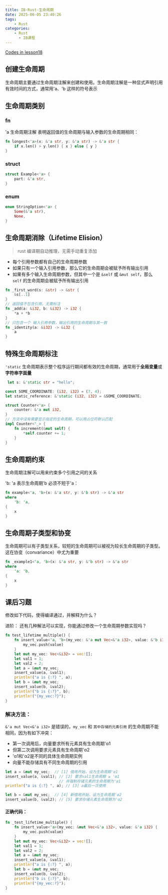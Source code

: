 ```yaml
---
title: IB-Rust-生命周期
date: 2025-06-05 23:40:26
tags:
    - Rust
categories:
    - Rust
      - IB课程
---
```


[Codes in lesson18](https://github.com/Zoella-w/IB-Rust/tree/main/18_lifetime)


## 创建生命周期

⽣命周期主要通过⽣命周期注解来创建和使⽤。⽣命周期注解是⼀种显式声明引⽤有效时间的⽅式，通常⽤'a、'b 这样的符号表示

## 生命周期类别

### fn

'a ⽣命周期注解 表明返回值的⽣命周期与输⼊参数的⽣命周期相同：

```rust
fn longest<'a>(x: &'a str, y: &'a str) -> &'a str {
    if x.len() > y.len() { x } else { y }
}
```

### struct

```rust
struct Example<'a> {
    part: &'a str,
}
```

### enum

```rust
enum StringOption<'a> {
    Some(&'a str),
    None,
}
```

## 生命周期消除（Lifetime Elision）

> rust 编译期自动推理，无需手动重复添加

- 每个引⽤参数都有⾃⼰的⽣命周期参数
- 如果只有⼀个输⼊引⽤参数，那么它的⽣命周期会被赋予所有输出引⽤
- 如果有多个输⼊⽣命周期参数，但其中⼀个是 `&self` 或 `&mut self`，那么 `self` 的⽣命周期会被赋予所有输出引⽤

```rust
fn _first_word(s: &str) -> &str {
    &s[..1]
}
// 返回值不包含引⽤，⽆需标注
fn _add(a: &i32, b: &i32) -> i32 {
    *a + *b
}
// 只包含⼀个 输入引⽤参数，输出引用的⽣命周期与其⼀致
fn _identity(a: &i32) -> &i32 {
    a
}
```

## 特殊生命周期标注

`'static` ⽣命周期表示整个程序运⾏期间都有效的⽣命周期，通常⽤于**全局变量**或**字符串字⾯量**

```rust
 let s: &'static str = "hello";

const SOME_COORDINATE: (i32, i32) = (7, 4);
let static_reference: &'static (i32, i32) = &SOME_COORDINATE;

struct Counter<'a> {
    counter: &'a mut i32,
}
// 方法中没有需要显示指定的生命周期，可以用占位符默认匹配
impl Counter<'_> {
    fn increment(&mut self) {
        *self.counter += 1;
    }
}
```

## 生命周期约束

生命周期注解可以用来约束多个引用之间的关系

'b: 'a 表示⽣命周期'b 必须不短于'a：

```rust
fn example<'a, 'b>(x: &'a str, y: &'b str) -> &'a str
where
    'b: 'a,
{
    x
}
```

## ⽣命周期⼦类型和协变

⽣命周期可以有⼦类型关系，较短的⽣命周期可以被视为较⻓⽣命周期的⼦类型。这在协变（convariance）中尤为重要

```rust
fn _example1<'a, 'b>(x: &'a str, y: &'b str) -> &'a str
where
    'a: 'b,
{
    x
}
```

## 课后习题

修改如下代码，使得编译通过，并解释为什么？

进阶： 还有⼏种解法可以实现，你能通过修改⼀个⽣命周期参数实现吗？

```rust
fn test_lifetime_multiple() {
    fn insert_value<'a, 'b>(my_vec: &'a mut Vec<&'a i32>, value: &'b i32) {
        my_vec.push(value)
    }
    let mut my_vec: Vec<&i32> = vec![];
    let val1 = 1;
    let val2 = 2;
    let a = &mut my_vec;
    insert_value(a, &val1);
    println!("a is {:?} ", a);
    let b = &mut my_vec;
    insert_value(b, &val2);
    println!("b is {:?}", b);
    println!("{my_vec:?}");
}
```

### 解决方法：


`&'a mut Vec<&'a i32>` 是错误的，`my_vec` 和 `其中存储的元素引用` 的生命周期不能相同，因为有如下冲突：
- 第一次调用后，向量要求所有元素具有生命周期'α1
- 但第二次调用要求元素具有生命周期'α2
- 'α1和'α2是不同的具体生命周期实例
- 向量不能存储具有不同生命周期的引用

```rust
let a = &mut my_vec;  // [1] 借用开始，设为生命周期'α1
insert_value(a, &val1); // [2] 要求val1生命周期 ≥ 'α1
                        // 并强制存储元素的生命周期为'α1
println!("a is {:?} ", a); // [3] a最后一次使用

let b = &mut my_vec;  // [4] 新借用开始，设为生命周期'α2
insert_value(b, &val2); // [5] 要求存储元素生命周期为'α2
```

#### 正确代码：

```rust
fn _test_lifetime_multiple() {
    fn insert_value<'a>(my_vec: &mut Vec<&'a i32>, value: &'a i32) {
        my_vec.push(value)
    }
    let mut my_vec: Vec<&i32> = vec![];
    let val1 = 1;
    let val2 = 2;
    let a = &mut my_vec;
    insert_value(a, &val1);
    println!("a is {:?} ", a);
    let b = &mut my_vec;
    insert_value(b, &val2);
    println!("b is {:?}", b);
    println!("{my_vec:?}");
}
```
